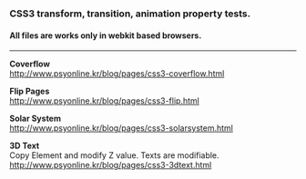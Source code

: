### CSS3 transform, transition, animation property tests.
#### All files are works only in webkit based browsers.
  
-----
  
**Coverflow**  
<http://www.psyonline.kr/blog/pages/css3-coverflow.html>  

**Flip Pages**  
<http://www.psyonline.kr/blog/pages/css3-flip.html>  

**Solar System**  
<http://www.psyonline.kr/blog/pages/css3-solarsystem.html>  

**3D Text**  
Copy Element and modify Z value. Texts are modifiable.  
<http://www.psyonline.kr/blog/pages/css3-3dtext.html>  